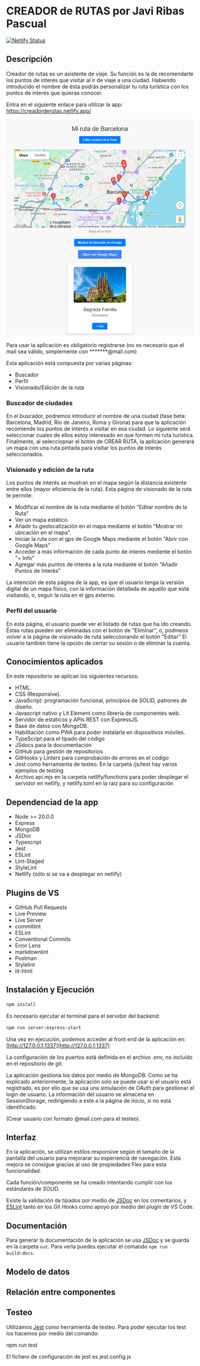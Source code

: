 # CREADOR de RUTAS por Javi Ribas Pascual

[![Netlify Status](https://api.netlify.com/api/v1/badges/fcc4c6d8-61fa-4b21-b9ce-e55c55300566/deploy-status)](https://app.netlify.com/sites/creadorderutas/deploys)

## Descripción

Creador de rutas es un asistente de viaje. Su función es la de recomendarte los puntos de interés que visitar al ir de viaje a una ciudad. Habiendo introducido el nombre de ésta podrás personalizar tu ruta turística con los puntos de interés que quieras conocer.

Entra en el siguiente enlace para utilizar la app: <https://creadorderutas.netlify.app/>

![creador.rutas](./public/creador.rutas.png)

Para usar la aplicación es obligatorio registrarse (no es necesario que el mail sea válido, simplemente con *******@mail.com)

Esta aplicación está compuesta por varias páginas:

- Buscador
- Perfil
- Visionado/Edición de la ruta

### Buscador de ciudades

En el buscador, podremos introducir el nombre de una ciudad (fase beta: Barcelona, Madrid, Rio de Janeiro, Roma y Girona) para que la aplicación recomiende los puntos de interés a visitar en esa ciudad. Lo siguiente será seleccionar cuales de ellos estoy interesado en que formen mi ruta turística. Finalmente, al selecciopnar el botón de CREAR RUTA, la aplicación generará un mapa con una ruta pintada para visitar los puntos de interés seleccionados.

### Visionado y edición de la ruta

Los puntos de interés se mustran en el mapa según la distancia existente entre ellos (mayor eficiencia de la ruta). Esta página de visionado de la ruta te permite:

- Modificar el nombre de la ruta mediante el botón "Editar nombre de la Ruta"
- Ver un mapa estático.
- Añadir tu geolocalización en el mapa mediante el botón "Mostrar mi ubicación en el mapa".
- Iniciar la ruta con el gps de Google Maps mediante el botón "Abrir con Google Maps"
- Acceder a más información de cada punto de interés mediente el botón "+ Info"
- Agregar más puntos de interés a la ruta mediante el botón "Añadir Puntos de Interés"

La intención de esta página de la app, es que el usuario tenga la versión digital de un mapa físico, con la información detallada de aquello que está visitando, o, seguir la ruta en el gps externo.

### Perfil del usuario

En esta página, el usuario puede ver el listado de rutas que ha ido creando. Éstas rutas pueden ser eliminadas con el botón de "Eliminar", o, podmeos volver a la página de visionado de ruta seleccionando el botón "Editar"
El usuario también tiene la opción de cerrar su sesión o de eliminar la cuenta.

## Conocimientos aplicados

En este repositorio se aplican los siguientes recursos:

- HTML.
- CSS (Responsive).
- JavaScript: programación funcional, principios de SOLID, patrones de diseño.
- Javascript nativo y Lit Element como librería de componentes web.
- Servidor de estáticos y APIs REST con ExpressJS.
- Base de datos con MongoDB.
- Habilitación como PWA para poder instalarla en dispositivos móviles.
- TypeScript para el tipado del código
- JSdocs para la documentación
- GitHub para gestión de repositorios
- GitHooks y Linters para comprobación de errores en el código
- Jest como herramienta de testeo. En la carpeta /js/test hay varios ejemplos de testing
- Archivo api.mjs en la carpeta netlify/functions para poder desplegar el servidor en netlify, y netlify.toml en la raiz para su configuración

## Dependenciad de la app

- Node >= 20.0.0
- Express
- MongoDB
- JSDoc
- Typescript
- Jest
- ESLint
- Lint-Staged
- StyleLint
- Netlify (sólo si se va a desplegar en netlify)

## Plugins de VS

- GitHub Pull Requests
- Live Preview
- Live Server
- commitlint
- ESLint
- Conventional Commits
- Error Lens
- markdownlint
- Postman
- Stylelint
- lit-html

## Instalación y Ejecución

```bash
npm install
```

Es necesario ejecutar el terminal para el servidor del backend:

```bash
npm run server:express:start
```

Una vez en ejecución, podemos acceder al front end de la aplicación en: [http://127.0.0.1:1337](http://127.0.0.1:1337)

La configuración de los puertos está definida en el archivo .env, no incluído en el repositorio de git.

La aplicación gestiona los datos por medio de MongoDB. Como se ha explicado anteriormente, la aplicación solo se puede usar si el usuario está registrado, es por ello que se usa una simulación de OAuth para gestionar el login de usuario. La información del usuario se almacena en SessionStorage, redirigiendo a este a la página de inicio, si no está identificado.

(Crear usuario con formato @mail.com para el testeo).

## Interfaz

En la aplicación, se utilizan estilos responsive según el tamaño de la pantalla del usuario para mejorarar su experiencia de navegación. Esta mejora se consigue gracias al uso de propiedades Flex para esta funcionalidad.

Cada función/componente se ha creado intentando cumplir con los estándares de SOLID.

Existe la validación de tipados por medio de [JSDoc](https://jsdoc.app/) en los comentarios, y [ESLint](https://eslint.org/) tanto en los Git Hooks como apoyo por medio del plugin de VS Code.

## Documentación

Para generar la documentación de la aplicación se usa [JSDoc](https://jsdoc.app/) y se guarda en la carpeta `out`. Para verla puedes ejecutar el comando `npm run build:docs`.

## Modelo de datos

## Relación entre componentes

## Testeo

Utilizamos [Jest](https://jestjs.io/) como herramienta de testeo. Para poder ejecutar los test los hacemos por medio del comando:

npm run test

El fichero de configuración de jest es jest.config.js
